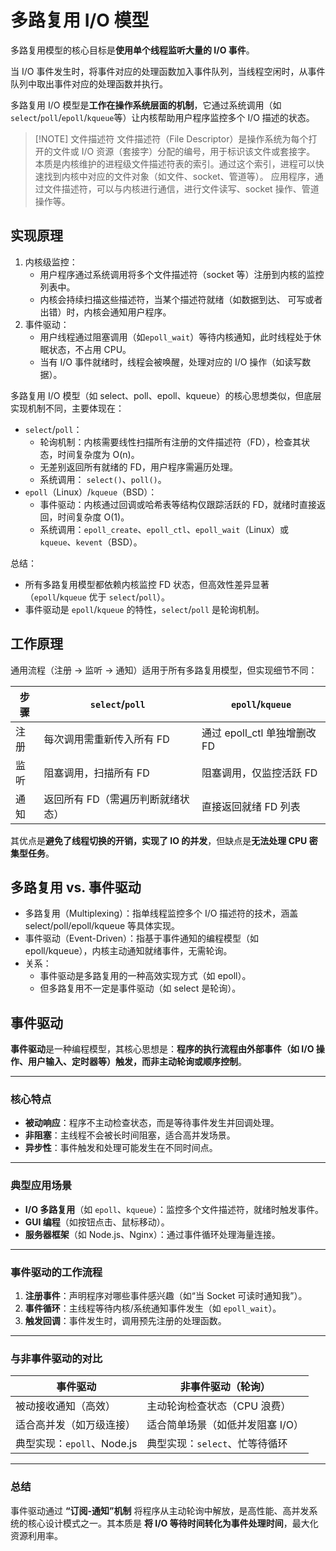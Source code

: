# 多路复用 I/O 模型

多路复用模型的核心目标是**使用单个线程监听大量的 I/O 事件**。

当 I/O 事件发生时，将事件对应的处理函数加入事件队列，当线程空闲时，从事件队列中取出事件对应的处理函数并执行。

多路复用 I/O 模型是**工作在操作系统层面的机制**，它通过系统调用（如`select`/`poll`/`epoll`/`kqueue`等）让内核帮助用户程序监控多个 I/O 描述的状态。

> [!NOTE] 文件描述符
> 文件描述符（File Descriptor）是操作系统为每个打开的文件或 I/O 资源（套接字）分配的编号，用于标识该文件或套接字。
> 本质是内核维护的进程级文件描述符表的索引。通过这个索引，进程可以快速找到内核中对应的文件对象（如文件、socket、管道等）。
> 应用程序，通过文件描述符，可以与内核进行通信，进行文件读写、socket 操作、管道操作等。

## 实现原理

1. 内核级监控：
   - 用户程序通过系统调用将多个文件描述符（socket 等）注册到内核的监控列表中。
   - 内核会持续扫描这些描述符，当某个描述符就绪（如数据到达、 可写或者出错）时，内核会通知用户程序。
2. 事件驱动：
   - 用户线程通过阻塞调用（如`epoll_wait`）等待内核通知，此时线程处于休眠状态，不占用 CPU。
   - 当有 I/O 事件就绪时，线程会被唤醒，处理对应的 I/O 操作（如读写数据）。

多路复用 I/O 模型（如 select、poll、epoll、kqueue）的核心思想类似，但底层实现机制不同，主要体现在：

- `select`/`poll`：
  - 轮询机制：内核需要线性扫描所有注册的文件描述符（FD），检查其状态，时间复杂度为 O(n)。
  - 无差别返回所有就绪的 FD，用户程序需遍历处理。
  - 系统调用： `select()`、`poll()`。
- `epoll`（Linux）/`kqueue`（BSD）：
  - 事件驱动：内核通过回调或哈希表等结构仅跟踪活跃的 FD，就绪时直接返回，时间复杂度 O(1)。
  - 系统调用：`epoll_create`、`epoll_ctl`、`epoll_wait`（Linux）或 `kqueue`、`kevent`（BSD）。

总结：

- 所有多路复用模型都依赖内核监控 FD 状态，但高效性差异显著（`epoll`/`kqueue` 优于 `select`/`poll`）。
- 事件驱动是 `epoll`/`kqueue` 的特性，`select`/`poll` 是轮询机制。

## 工作原理

通用流程（注册 → 监听 → 通知）适用于所有多路复用模型，但实现细节不同：

| 步骤 | `select`/`poll`                   | `epoll`/`kqueue`             |
| ---- | --------------------------------- | ---------------------------- |
| 注册 | 每次调用需重新传入所有 FD         | 通过 epoll_ctl 单独增删改 FD |
| 监听 | 阻塞调用，扫描所有 FD             | 阻塞调用，仅监控活跃 FD      |
| 通知 | 返回所有 FD（需遍历判断就绪状态） | 直接返回就绪 FD 列表         |

其优点是**避免了线程切换的开销，实现了 IO 的并发**，但缺点是**无法处理 CPU 密集型任务**。

## 多路复用 vs. 事件驱动

- 多路复用（Multiplexing）：指单线程监控多个 I/O 描述符的技术，涵盖 select/poll/epoll/kqueue 等具体实现。
- 事件驱动（Event-Driven）：指基于事件通知的编程模型（如 epoll/kqueue），内核主动通知就绪事件，无需轮询。
- 关系：
  - 事件驱动是多路复用的一种高效实现方式（如 epoll）。
  - 但多路复用不一定是事件驱动（如 select 是轮询）。

## 事件驱动

**事件驱动**是一种编程模型，其核心思想是：**程序的执行流程由外部事件（如 I/O 操作、用户输入、定时器等）触发，而非主动轮询或顺序控制**。

---

### 核心特点

- **被动响应**：程序不主动检查状态，而是等待事件发生并回调处理。
- **非阻塞**：主线程不会被长时间阻塞，适合高并发场景。
- **异步性**：事件触发和处理可能发生在不同时间点。

---

### 典型应用场景

- **I/O 多路复用**（如 `epoll`、`kqueue`）：监控多个文件描述符，就绪时触发事件。
- **GUI 编程**（如按钮点击、鼠标移动）。
- **服务器框架**（如 Node.js、Nginx）：通过事件循环处理海量连接。

---

### 事件驱动的工作流程

1. **注册事件**：声明程序对哪些事件感兴趣（如“当 Socket 可读时通知我”）。
2. **事件循环**：主线程等待内核/系统通知事件发生（如 `epoll_wait`）。
3. **触发回调**：事件发生时，调用预先注册的处理函数。

---

### 与非事件驱动的对比

| **事件驱动**               | **非事件驱动（轮询）**           |
| -------------------------- | -------------------------------- |
| 被动接收通知（高效）       | 主动轮询检查状态（CPU 浪费）     |
| 适合高并发（如万级连接）   | 适合简单场景（如低并发阻塞 I/O） |
| 典型实现：`epoll`、Node.js | 典型实现：`select`、忙等待循环   |

---

### **总结**

事件驱动通过 **“订阅-通知”机制** 将程序从主动轮询中解放，是高性能、高并发系统的核心设计模式之一。其本质是 **将 I/O 等待时间转化为事件处理时间**，最大化资源利用率。
